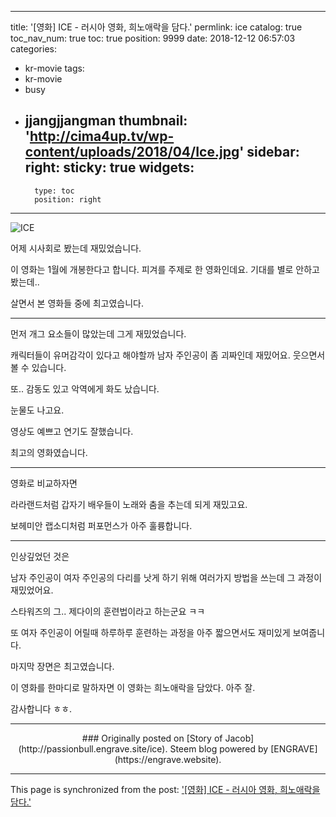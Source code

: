 
---
title: '[영화] ICE - 러시아 영화, 희노애락을 담다.'
permlink: ice
catalog: true
toc_nav_num: true
toc: true
position: 9999
date: 2018-12-12 06:57:03
categories:
- kr-movie
tags:
- kr-movie
- busy
- jjangjjangman
thumbnail: 'http://cima4up.tv/wp-content/uploads/2018/04/Ice.jpg'
sidebar:
    right:
        sticky: true
widgets:
    -
        type: toc
        position: right
---


![ICE](http://cima4up.tv/wp-content/uploads/2018/04/Ice.jpg)

어제 시사회로 봤는데 재밌었습니다.

이 영화는 1월에 개봉한다고 합니다.
피겨를 주제로 한 영화인데요. 기대를 별로 안하고 봤는데..

살면서 본 영화들 중에 최고였습니다.

---
먼저 개그 요소들이 많았는데 그게 재밌었습니다.

캐릭터들이 유머감각이 있다고 해야할까
남자 주인공이 좀 괴짜인데 재밌어요. 웃으면서 볼 수 있습니다.

또.. 감동도 있고 악역에게 화도 났습니다.

눈물도 나고요.

영상도 예쁘고 연기도 잘했습니다.

최고의 영화였습니다.

---

영화로 비교하자면

라라랜드처럼 갑자기 배우들이 노래와 춤을 추는데 되게 재밌고요.

보헤미안 랩소디처럼 퍼포먼스가 아주 훌륭합니다.

---

인상깊었던 것은

남자 주인공이 여자 주인공의 다리를 낫게 하기 위해
여러가지 방법을 쓰는데 그 과정이 재밌었어요.

스타워즈의 그.. 제다이의 훈련법이라고 하는군요 ㅋㅋ

또 여자 주인공이 어릴때 하루하루 훈련하는 과정을 아주 짧으면서도 재미있게 보여줍니다.

마지막 장면은 최고였습니다.

이 영화를 한마디로 말하자면 
이 영화는 희노애락을 담았다. 아주 잘.

감사합니다 ㅎㅎ.
***
<center>
### Originally posted on [Story of Jacob](http://passionbull.engrave.site/ice). Steem blog powered by [ENGRAVE](https://engrave.website).
</center>

- - -

This page is synchronized from the post: ['[영화] ICE - 러시아 영화, 희노애락을 담다.'](https://steemit.com/@jacobyu/ice)
